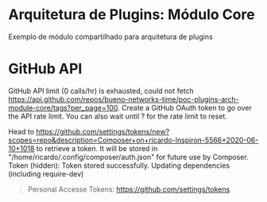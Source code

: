 # Arquitetura de Plugins: Módulo Core

Exemplo de módulo compartilhado para arquitetura de plugins


# GitHub API

GitHub API limit (0 calls/hr) is exhausted, could not fetch https://api.github.com/repos/bueno-networks-time/poc-plugins-arch-module-core/tags?per_page=100. Create a GitHub OAuth token to go over the API rate limit. You can also wait until ? for the rate limit to reset.

Head to https://github.com/settings/tokens/new?scopes=repo&description=Composer+on+ricardo-Inspiron-5566+2020-06-10+1018
to retrieve a token. It will be stored in "/home/ricardo/.config/composer/auth.json" for future use by Composer.
Token (hidden): 
Token stored successfully.
Updating dependencies (including require-dev)

> Personal Accesse Tokens: https://github.com/settings/tokens

